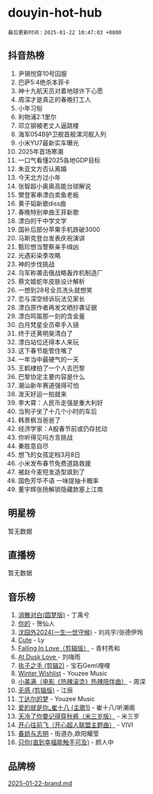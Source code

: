 # douyin-hot-hub

`最后更新时间：2025-01-22 10:47:03 +0800`

## 抖音热榜

1. 尹锡悦穿10号囚服
1. 巴萨5:4绝杀本菲卡
1. 神十九航天员对着地球许下心愿
1. 周深才是真正的春晚打工人
1. 小年习俗
1. 利物浦2:1里尔
1. 邓立钢被老丈人逼跳楼
1. 海军054B护卫舰首舰漯河舰入列
1. 小米YU7最新实车曝光
1. 2025年首场寒潮
1. 一口气看懂2025各地GDP目标
1. 朱亚文方否认离婚
1. 今天北方过小年
1. 张智超小奥奥高能台球解说
1. 樊登客串漂白卖鱼老板
1. 黄子韬新歌diss曲
1. 春晚特别单曲王菲新歌
1. 漂白的干中学文学
1. 国补后部分苹果手机跌破3000
1. 马斯克登台发表庆祝演讲
1. 甄珍想当警察亲手缉凶
1. 光遇彩染季攻略
1. 神的步伐挑战
1. 乌军称袭击俄战略轰炸机制造厂
1. 蔡文姬蛇年皮肤设计解析
1. 一想到28号全员洗头就想笑
1. 恋与深空倾诉玩法见家长
1. 漂白原作者再发文晒抄袭证据
1. 漂白鸣笛那一刻的含金量
1. 白月梵星全员牵手入镜
1. 终于还黄明昊清白了
1. 漂白站位还得本人来玩
1. 这下春节能管住嘴了
1. 一年当中最硬气的一天
1. 王鹤棣拍了一个人去巴黎
1. 巴黎协定主要内容是什么
1. 潮汕新年赛道强得可怕
1. 泼天好运一拍就来
1. 李大霄：人民币走强是重大利好
1. 当狗子坐了十几个小时的车后
1. 韩景枫当爸爸了
1. 经济学家：A股春节前或仍存扰动
1. 你听得见吗方言挑战
1. 秦胜意自尽
1. 想飞的女孩定档3月8日
1. 小米发布春节免费道路救援
1. 被赵今麦短发造型飒到了
1. 国色芳华不语 一味提抽卡概率
1. 董宇辉张扬解锁隐藏款塞上江南

## 明星榜

暂无数据

## 直播榜

暂无数据

## 音乐榜

1. [消散对白(圆梦版)](https://sf5-hl-cdn-tos.douyinstatic.com/obj/tos-cn-ve-2774/og4jB5I5IizzoZVAAAzWgBMAsMDWoArfwBOiFs) - 丁禹兮
1. [你的](https://sf5-hl-cdn-tos.douyinstatic.com/obj/tos-cn-ve-2774/oYuIeKf42jB7sEV6B2upMdpYAgfrQWj0FeRegh) - 贺仙人
1. [沈园外2024(一生一世守候)](https://sf5-hl-cdn-tos.douyinstatic.com/obj/tos-cn-ve-2774/oAIYMHGCmKaYKFDd6FZBf9AfMfx1eErAAEJAFH) - 刘兆宇/张德伊玲
1. [Cute](https://sf3-cdn-tos.douyinstatic.com/obj/tos-cn-ve-2774/o4IbIzHWKAAB4wsS5qMBRiiAlEBGTpQRNfFvuo) - Ly
1. [Falling In Love（剪辑版）](https://sf5-hl-cdn-tos.douyinstatic.com/obj/tos-cn-ve-2774/o8ajpA8zzgBPahbBIO8AcKGBLJezFCRd1wfP9f) - 青村秀和
1. [ At Dusk  Love ](https://sf5-hl-cdn-tos.douyinstatic.com/obj/tos-cn-ve-2774/o8CrpCf5CaYgI4ZrtQgMQAFEfuGqNnRSDQAPBc) - 刘嗨雨
1. [执子之手 (剪辑2)](https://sf5-hl-cdn-tos.douyinstatic.com/obj/tos-cn-ve-2774/oUoZLQjCc31XzqsBnBQUNgeKtYPBcgbFDwtfcu) - 宝石Gem\哩哩
1. [Winter Wishlist](https://sf5-hl-cdn-tos.douyinstatic.com/obj/tos-cn-ve-2774/oIIgUOeamCFCVAzxN6MFRLIBlLGpUqQxeeHrLE) - Youzee Music
1. [小美满（电影《热辣滚烫》热辣陪伴曲）](https://sf3-cdn-tos.douyinstatic.com/obj/tos-cn-ve-2774/o0GAn2lSgfZIDUgtevCGDQYnFg4CwnrBaxbTZL) - 周深
1. [无感 (剪辑版)](https://sf5-hl-cdn-tos.douyinstatic.com/obj/tos-cn-ve-2774/o0eIsUzJBDlQaQFC5OFlgbMEZC1TFYBftOBn6p) - 江辰
1. [丁达尔的梦](https://sf5-hl-cdn-tos.douyinstatic.com/obj/tos-cn-ve-2774/oMU3WirUZBVQkAC9ccG5P2IQirziZM2RTInUY) - Youzee Music
1. [爱的就是你_崔十八 (主歌1)](https://sf5-hl-cdn-tos.douyinstatic.com/obj/tos-cn-ve-2774/oI5BO5DhFZ6UTcNCnZaOCBLtZ7WIMQGfgnXf5E) - 崔十八/听潮阁
1. [天冷了你要记得穿秋裤（米三岁版）](https://sf5-hl-cdn-tos.douyinstatic.com/obj/tos-cn-ve-2774/oQlIwVIDWiZ6BQilAorS7MA0AgCkQDvcZAdm1) - 米三岁
1. [开心往前飞（开心超人联盟主题曲）](https://sf5-hl-cdn-tos.douyinstatic.com/obj/tos-cn-ve-2774/9d8fb7c82cf1421fb93a9fe925275e0a) - VIVI
1. [春娇与志明](https://sf5-hl-cdn-tos.douyinstatic.com/obj/tos-cn-ve-2774/e530d8fceb7044b39707d7f9ff54add1) - 街道办,欧阳耀莹
1. [只你(直到幸福能触手可及)](https://sf5-hl-cdn-tos.douyinstatic.com/obj/tos-cn-ve-2774/o0lBkRDzFTeaVSUz3ZZSCBVtZ5DIMQGfgmEAuE) - 颜人中

## 品牌榜

[2025-01-22-brand.md](2025-01-22-brand.md)
